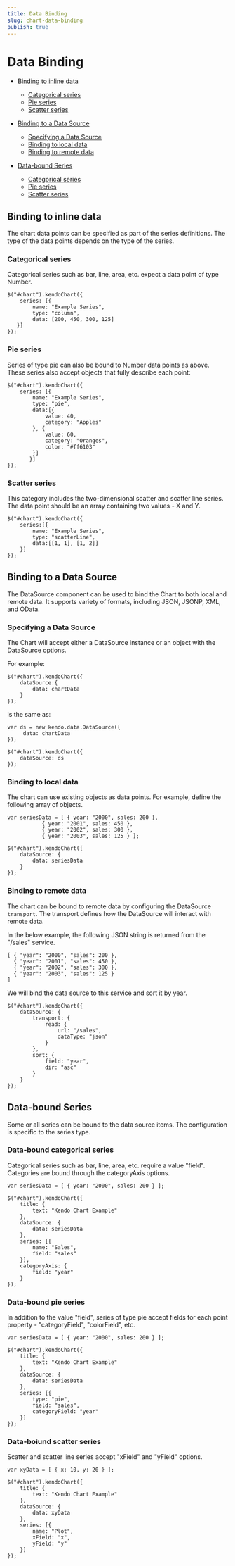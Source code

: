 ```yaml
---
title: Data Binding
slug: chart-data-binding
publish: true
---
```


# Data Binding

*   [Binding to inline data](#binding-to-inline-data)

    *   [Categorical series](#categorical-series)
    *   [Pie series](#pie-series)
    *   [Scatter series](#scatter-series)
    
*   [Binding to a Data Source](#binding-to-a-data-source)

    *   [Specifying a Data Source](#specifying-a-data-source)
    *   [Binding to local data](#binding-to-local-data)
    *   [Binding to remote data](#binding-to-remote-data)

*   [Data-bound Series](#data--bound-series)

    *   [Categorical series](#data--bound-categorical-series)
    *   [Pie series](#data--bound-pie-series)
    *   [Scatter series](#data--bound-scatter-series)

## Binding to inline data

The chart data points can be specified as part of the series definitions. The type of the data points depends on the type of the series.

### Categorical series

Categorical series such as bar, line, area, etc. expect a data point of type Number.

    $("#chart").kendoChart({
        series: [{
            name: "Example Series",
            type: "column",
            data: [200, 450, 300, 125]
       }]
    });


### Pie series

Series of type pie can also be bound to Number data points as above. These series also accept objects that fully describe each point:

    $("#chart").kendoChart({
        series: [{
            name: "Example Series",
            type: "pie",
            data:[{
                value: 40,
                category: "Apples"
            }, {
                value: 60,
                category: "Oranges",
                color: "#ff6103"
            }]
           }]
    });

### Scatter series

This category includes the two-dimensional scatter and scatter line series. The data point should be an array containing two values - X and Y.

    $("#chart").kendoChart({
        series:[{
            name: "Example Series",
            type: "scatterLine",
            data:[[1, 1], [1, 2]]
        }]
    });



## Binding to a Data Source

The DataSource component can be used to bind the Chart to both local and remote data. It supports variety of formats, including JSON, JSONP, XML, and OData.

### Specifying a Data Source

The Chart will accept either a DataSource instance or an object with the DataSource options.

For example:

    $("#chart").kendoChart({
        dataSource:{
            data: chartData
        }
    });


is the same as:

    var ds = new kendo.data.DataSource({
         data: chartData
    });

    $("#chart").kendoChart({
        dataSource: ds
    });

### Binding to local data

The chart can use existing objects as data points. For example, define the following array of objects.

    var seriesData = [ { year: "2000", sales: 200 },
               { year: "2001", sales: 450 },
               { year: "2002", sales: 300 },
               { year: "2003", sales: 125 } ];

    $("#chart").kendoChart({
        dataSource: {
            data: seriesData
        }
    });

### Binding to remote data

The chart can be bound to remote data by configuring the DataSource `transport`. The transport defines how the DataSource will interact with remote data.

In the below example, the following JSON string is returned from the "/sales" service.

    [ { "year": "2000", "sales": 200 },
      { "year": "2001", "sales": 450 },
      { "year": "2002", "sales": 300 },
      { "year": "2003", "sales": 125 }
    ]


We will bind the data source to this service and sort it by year.

    $("#chart").kendoChart({
        dataSource: {
            transport: {
                read: {
                    url: "/sales",
                    dataType: "json"
                }
            },
            sort: {
                field: "year",
                dir: "asc"
            }
        }
    });

## Data-bound Series

Some or all series can be bound to the data source items. The configuration is specific to the series type.

### Data-bound categorical series

Categorical series such as bar, line, area, etc. require a value "field". Categories are bound through the categoryAxis options.

    var seriesData = [ { year: "2000", sales: 200 } ];

    $("#chart").kendoChart({
        title: {
            text: "Kendo Chart Example"
        },
        dataSource: {
            data: seriesData
        },
        series: [{
            name: "Sales",
            field: "sales"
        }],
        categoryAxis: {
            field: "year"
        }
    });



### Data-bound pie series

In addition to the value "field", series of type pie accept fields for each point property - "categoryField", "colorField", etc.

    var seriesData = [ { year: "2000", sales: 200 } ];

    $("#chart").kendoChart({
        title: {
            text: "Kendo Chart Example"
        },
        dataSource: {
            data: seriesData
        },
        series: [{
            type: "pie",
            field: "sales",
            categoryField: "year"
        }]
    });

### Data-boiund scatter series

Scatter and scatter line series accept "xField" and "yField" options.

    var xyData = [ { x: 10, y: 20 } ];

    $("#chart").kendoChart({
        title: {
            text: "Kendo Chart Example"
        },
        dataSource: {
            data: xyData
        },
        series: [{
            name: "Plot",
            xField: "x",
            yField: "y"
        }]
    });

